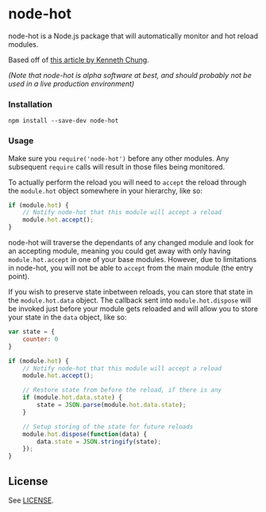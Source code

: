# node-hot

node-hot is a Node.js package that will automatically monitor and hot reload
modules.

Based off of [this article by Kenneth Chung][kentor].

_(Note that node-hot is alpha software at best, and should probably not
be used in a live production environment)_

### Installation

```
npm install --save-dev node-hot
```

### Usage

Make sure you `require('node-hot')` before any other modules. Any
subsequent `require` calls will result in those files being monitored.

To actually perform the reload you will need to `accept` the reload through the
`module.hot` object somewhere in your hierarchy, like so:

```js
if (module.hot) {
    // Notify node-hot that this module will accept a reload
    module.hot.accept();
}
```

node-hot will traverse the dependants of any changed module and look for an
accepting module, meaning you could get away with only having
`module.hot.accept` in one of your base modules. However, due to limitations
in node-hot, you will not be able to `accept` from the main module (the entry
point).

If you wish to preserve state inbetween reloads, you can store that state in the
`module.hot.data` object. The callback sent into `module.hot.dispose` will be
invoked just before your module gets reloaded and will allow you to store your
state in the `data` object, like so:

```js
var state = {
    counter: 0
}

if (module.hot) {
    // Notify node-hot that this module will accept a reload
    module.hot.accept();

    // Restore state from before the reload, if there is any
    if (module.hot.data.state) {
        state = JSON.parse(module.hot.data.state);
    }

    // Setup storing of the state for future reloads
    module.hot.dispose(function(data) {
        data.state = JSON.stringify(state);
    });
}
```


## License

See [LICENSE](LICENSE).


[kentor]: https://kentor.me/posts/node-js-hot-reloading-development/
